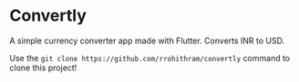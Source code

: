 # Convertly

A simple currency converter app made with Flutter. Converts INR to USD.

Use the ```git clone https://github.com/rrohithram/convertly``` command to clone this project!
